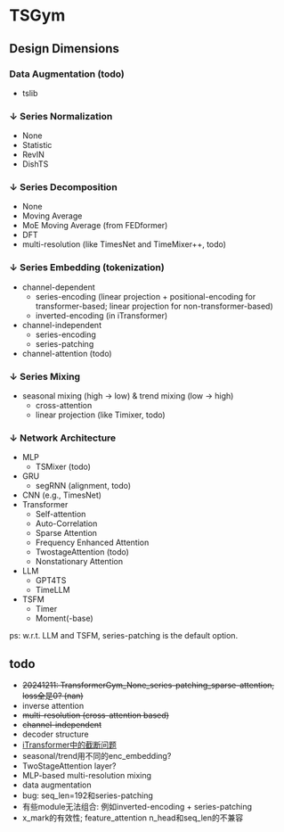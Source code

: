 # TSGym

## Design Dimensions

### Data Augmentation (todo)
- tslib

### ↓ Series Normalization
- None
- Statistic
- RevIN
- DishTS

### ↓ Series Decomposition
- None
- Moving Average
- MoE Moving Average (from FEDformer)
- DFT
- multi-resolution (like TimesNet and TimeMixer++, todo)

### ↓ Series Embedding (tokenization)
- channel-dependent
    - series-encoding (linear projection + positional-encoding for transformer-based; linear projection for non-transformer-based)
    - inverted-encoding (in iTransformer)
- channel-independent
    - series-encoding
    - series-patching
- channel-attention (todo)

### ↓ Series Mixing
- seasonal mixing (high -> low) & trend mixing (low -> high)
    - cross-attention
    - linear projection (like Timixer, todo) 

### ↓ Network Architecture
- MLP
    - TSMixer (todo)
- GRU
    - segRNN (alignment, todo)
- CNN (e.g., TimesNet)
- Transformer
    - Self-attention
    - Auto-Correlation
    - Sparse Attention
    - Frequency Enhanced Attention
    - TwostageAttention (todo)
    - Nonstationary Attention
- LLM
    - GPT4TS
    - TimeLLM
- TSFM
    - Timer
    - Moment(-base)
    
ps: w.r.t. LLM and TSFM, series-patching is the default option.

## todo
- <del>20241211: TransformerGym_None_series-patching_sparse-attention, loss全是0? (nan)</del>
- inverse attention
- <del>multi-resolution (cross-attention based)</del>
- <del>channel-independent</del>
- decoder structure
- [iTransformer中的截断问题](https://github.com/thuml/Time-Series-Library/blob/cdf8f0c3c5e79c1e8152e71dc35009ae46a6a920/models/iTransformer.py#L101C60-L101C70)
- seasonal/trend用不同的enc_embedding?
- TwoStageAttention layer?
- MLP-based multi-resolution mixing
- data augmentation
- bug: seq_len=192和series-patching
- 有些module无法组合: 例如inverted-encoding + series-patching
- x_mark的有效性; feature_attention n_head和seq_len的不兼容